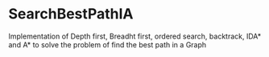 # SearchBestPathIA
Implementation of Depth first, Breadht first, ordered search, backtrack, IDA* and A* to solve the problem of find the best path in a Graph
